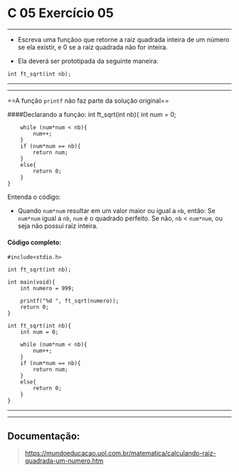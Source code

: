 # C 05 Exercício 05
---

- Escreva uma funçãoo que retorne a raiz quadrada inteira de um número se ela existir, e 0 se a raiz quadrada não for inteira.

- Ela deverá  ser prototipada da seguinte maneira:
```
int ft_sqrt(int nb);
```

---
---
==A função `printf` não faz parte da solução original==

####Declarando a função:
    int ft_sqrt(int nb){
        int num = 0;

        while (num*num < nb){
            num++;
        }
        if (num*num == nb){
            return num;
        }
        else{
            return 0;
        }
    }

Entenda o código:
- Quando `num*num` resultar em um valor maior ou igual a `nb`, então: Se `num*num` igual a `nb`, `num` é o quadrado perfeito. Se não, `nb` < `num*num`, ou seja não possui raiz inteira.

#### Código completo:
    #include<stdio.h>

    int ft_sqrt(int nb);

    int main(void){
        int numero = 999;
        
        printf("%d ", ft_sqrt(numero));
        return 0;
    }

    int ft_sqrt(int nb){
        int num = 0;

        while (num*num < nb){
            num++;
        }
        if (num*num == nb){
            return num;
        }
        else{
            return 0;
        }
    }

---
---

## Documentação:
> https://mundoeducacao.uol.com.br/matematica/calculando-raiz-quadrada-um-numero.htm
